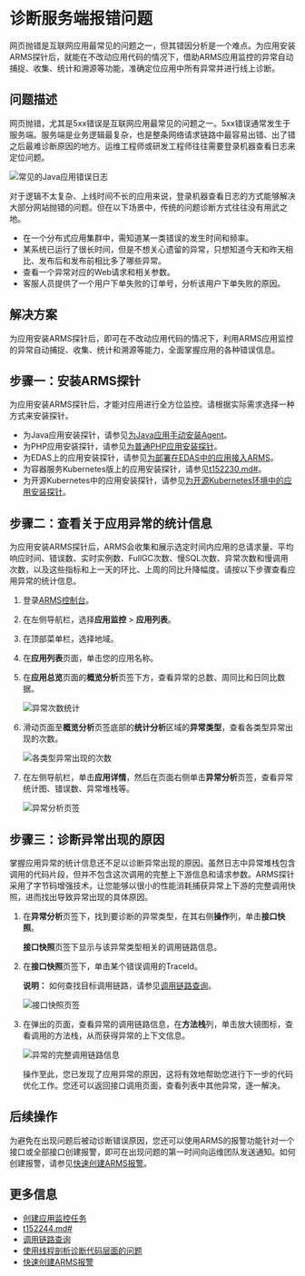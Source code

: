 # 诊断服务端报错问题

网页抛错是互联网应用最常见的问题之一，但其错因分析是一个难点。为应用安装ARMS探针后，就能在不改动应用代码的情况下，借助ARMS应用监控的异常自动捕捉、收集、统计和溯源等功能，准确定位应用中所有异常并进行线上诊断。

## 问题描述

网页抛错，尤其是5xx错误是互联网应用最常见的问题之一。5xx错误通常发生于服务端。服务端是业务逻辑最复杂，也是整条网络请求链路中最容易出错、出了错之后最难诊断原因的地方。运维工程师或研发工程师往往需要登录机器查看日志来定位问题。

![常见的Java应用错误日志](../images/p42274.png "示例：常见的Java应用错误日志")

对于逻辑不太复杂、上线时间不长的应用来说，登录机器查看日志的方式能够解决大部分网站抛错的问题。但在以下场景中，传统的问题诊断方式往往没有用武之地。

-   在一个分布式应用集群中，需知道某一类错误的发生时间和频率。
-   某系统已运行了很长时间，但是不想关心遗留的异常，只想知道今天和昨天相比、发布后和发布前相比多了哪些异常。
-   查看一个异常对应的Web请求和相关参数。
-   客服人员提供了一个用户下单失败的订单号，分析该用户下单失败的原因。

## 解决方案

为应用安装ARMS探针后，即可在不改动应用代码的情况下，利用ARMS应用监控的异常自动捕捉、收集、统计和溯源等能力，全面掌握应用的各种错误信息。

## 步骤一：安装ARMS探针

为应用安装ARMS探针后，才能对应用进行全方位监控。请根据实际需求选择一种方式来安装探针。

-   为Java应用安装探针，请参见[为Java应用手动安装Agent](/intl.zh-CN/应用监控/接入应用监控/开始监控Java应用/为Java应用手动安装Agent.md)。
-   为PHP应用安装探针，请参见[为普通PHP应用安装探针](/intl.zh-CN/应用监控/接入应用监控/开始监控PHP应用/为普通PHP应用安装探针.md)。
-   为EDAS上的应用安装探针，请参见[为部署在EDAS中的应用接入ARMS](/intl.zh-CN/应用监控/接入应用监控/开始监控Java应用/为部署在EDAS中的应用接入ARMS.md)。
-   为容器服务Kubernetes版上的应用安装探针，请参见[t152230.md\#](/intl.zh-CN/应用监控/接入应用监控/开始监控Java应用/为容器服务Kubernetes版Java应用安装探针.md)。
-   为开源Kubernetes中的应用安装探针，请参见[为开源Kubernetes环境中的应用安装探针](/intl.zh-CN/应用监控/接入应用监控/开始监控Java应用/为开源Kubernetes环境中的应用安装探针.md)。

## 步骤二：查看关于应用异常的统计信息

为应用安装ARMS探针后，ARMS会收集和展示选定时间内应用的总请求量、平均响应时间、错误数、实时实例数、FullGC次数、慢SQL次数、异常次数和慢调用次数，以及这些指标和上一天的环比、上周的同比升降幅度。请按以下步骤查看应用异常的统计信息。

1.  登录[ARMS控制台](https://arms-ap-southeast-1.console.aliyun.com/#/home)。

2.  在左侧导航栏，选择**应用监控** \> **应用列表**。

3.  在顶部菜单栏，选择地域。

4.  在**应用列表**页面，单击您的应用名称。

5.  在**应用总览**页面的**概览分析**页签下方，查看异常的总数、周同比和日同比数据。

    ![异常次数统计](../images/p47240.png "异常次数统计")

6.  滑动页面至**概览分析**页签底部的**统计分析**区域的**异常类型**，查看各类型异常出现的次数。

    ![各类型异常出现的次数](../images/p42279.png "各类型异常出现的次数")

7.  在左侧导航栏，单击**应用详情**，然后在页面右侧单击**异常分析**页签，查看异常统计图、错误数、异常堆栈等。

    ![异常分析页签](../images/p42280.png "异常分析页签")


## 步骤三：诊断异常出现的原因

掌握应用异常的统计信息还不足以诊断异常出现的原因。虽然日志中异常堆栈包含调用的代码片段，但并不包含这次调用的完整上下游信息和请求参数。ARMS探针采用了字节码增强技术，让您能够以很小的性能消耗捕获异常上下游的完整调用快照，进而找出导致异常出现的具体原因。

1.  在**异常分析**页签下，找到要诊断的异常类型，在其右侧**操作**列，单击**接口快照**。

    **接口快照**页签下显示与该异常类型相关的调用链路信息。

2.  在**接口快照**页签下，单击某个错误调用的TraceId。

    **说明：** 如何查找目标调用链路，请参见[调用链路查询](/intl.zh-CN/应用监控/控制台功能/调用链路查询.md)。

    ![接口快照页签](../images/p42281.png "接口快照页签")

3.  在弹出的页面，查看异常的调用链路信息，在**方法栈**列，单击放大镜图标，查看调用的方法栈，从而获得异常的上下文信息。

    ![异常的完整调用链路信息](../images/p42282.png "异常的完整调用链路信息")

    操作至此，您已发现了应用异常的原因，这将有效地帮助您进行下一步的代码优化工作。您还可以返回接口调用页面，查看列表中其他异常，逐一解决。


## 后续操作

为避免在出现问题后被动诊断错误原因，您还可以使用ARMS的报警功能针对一个接口或全部接口创建报警，即可在出现问题的第一时间向运维团队发送通知。如何创建报警，请参见[快速创建ARMS报警](/intl.zh-CN/快速入门/快速创建ARMS报警.md)。

## 更多信息

-   [创建应用监控任务](/intl.zh-CN/快速入门/创建应用监控任务.md)
-   [t152244.md\#](/intl.zh-CN/应用监控/控制台功能/接口调用.md)
-   [调用链路查询](/intl.zh-CN/应用监控/控制台功能/调用链路查询.md)
-   [使用线程剖析诊断代码层面的问题](/intl.zh-CN/应用监控/使用教程/使用线程剖析诊断代码层面的问题.md)
-   [快速创建ARMS报警](/intl.zh-CN/快速入门/快速创建ARMS报警.md)

